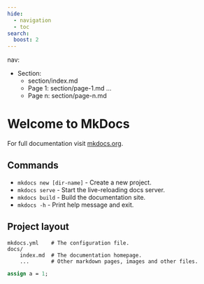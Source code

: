 ```yaml
---
hide:
  - navigation
  - toc
search:
  boost: 2 
---
```


nav:
  - Section:
    - section/index.md 
    - Page 1: section/page-1.md
    ...
    - Page n: section/page-n.md

# Welcome to MkDocs

For full documentation visit [mkdocs.org](https://www.mkdocs.org).

## Commands

* `mkdocs new [dir-name]` - Create a new project.
* `mkdocs serve` - Start the live-reloading docs server.
* `mkdocs build` - Build the documentation site.
* `mkdocs -h` - Print help message and exit.

## Project layout

    mkdocs.yml    # The configuration file.
    docs/
        index.md  # The documentation homepage.
        ...       # Other markdown pages, images and other files.

```systemverilog
assign a = 1;
```